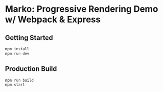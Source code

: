 Marko: Progressive Rendering Demo w/ Webpack & Express
==================================

## Getting Started

```bash
npm install
npm run dev
```

## Production Build
```bash
npm run build
npm start
```
